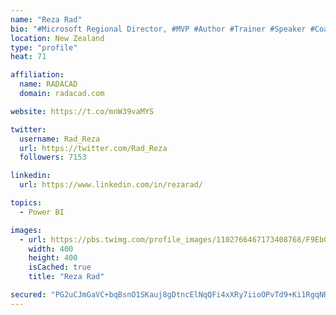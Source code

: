 ```yaml
---
name: "Reza Rad"
bio: "#Microsoft Regional Director, #MVP #Author #Trainer #Speaker #Coach #Consultant #PowerBI "
location: New Zealand
type: "profile"
heat: 71

affiliation:
  name: RADACAD
  domain: radacad.com

website: https://t.co/mnW39vaMYS

twitter:
  username: Rad_Reza
  url: https://twitter.com/Rad_Reza
  followers: 7153

linkedin:
  url: https://www.linkedin.com/in/rezarad/

topics:
  - Power BI

images:
  - url: https://pbs.twimg.com/profile_images/1102766467173408768/F9EbQENa_400x400.png
    width: 400
    height: 400
    isCached: true
    title: "Reza Rad"

secured: "PG2uCJmGaVC+bqBsnO1SKauj8gDtncElNqQFi4xXRy7iioOPvTd9+Ki1RgqNRObFkpAaEIuiSkALqah1ZX4yJNlEKO8XukwMZUQvzZW0vtEdnKVkG8GnqKkkNJJsLvVF7LmQTKhudTC8GdxWXmkoF9ddLS0HxzXQtBp+NgBDv0wD83uhZkGxEbsS0VhuovQM2/Gyns85Ik/Pn2SvEdWd0r3+7LTZs/bNy0X3Ml5FJU6tMxfnTDOFARvPnWwI4eajEEu50MghtHT0ckF5jt76ohYeTehbPbeGRcV2tRq3Hb/CCkpxZMNuNvfg3mJ85fRLYybTn+VU4ZIWn4srfoX/W9MSTfpN0PfnrB/spCwqo5z998a0+nJ2G/fj9YeQv/dLRG3mnU/2wOqDZn1LFJZwSHOwNrikeUU/tJpPAjqwTOA=;yD2AcesQC8vzBizylRbFlw=="
---
```


